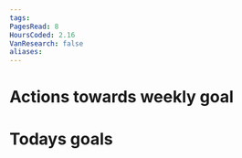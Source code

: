 ```yaml
---
tags: 
PagesRead: 8
HoursCoded: 2.16
VanResearch: false
aliases:
---
```

# Actions towards weekly goal
# Todays goals